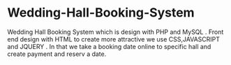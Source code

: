 # Wedding-Hall-Booking-System
Wedding Hall Booking System which is design with PHP and MySQL . Front end  design with HTML to create more attractive we use CSS,JAVASCRIPT and JQUERY . In that we take a booking date online to specific hall and create payment and reserv a date.
